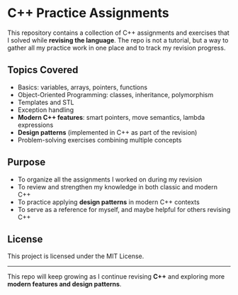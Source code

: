 # C++ Practice Assignments

This repository contains a collection of C++ assignments and exercises that I solved while **revising the language**.
The repo is not a tutorial, but a way to gather all my practice work in one place and to track my revision progress.

## Topics Covered

* Basics: variables, arrays, pointers, functions
* Object-Oriented Programming: classes, inheritance, polymorphism
* Templates and STL
* Exception handling
* **Modern C++ features**: smart pointers, move semantics, lambda expressions
* **Design patterns** (implemented in C++ as part of the revision)
* Problem-solving exercises combining multiple concepts

## Purpose

* To organize all the assignments I worked on during my revision
* To review and strengthen my knowledge in both classic and modern C++
* To practice applying **design patterns** in modern C++ contexts
* To serve as a reference for myself, and maybe helpful for others revising C++

## License

This project is licensed under the MIT License.

---

This repo will keep growing as I continue revising **C++** and exploring more **modern features and design patterns**.
